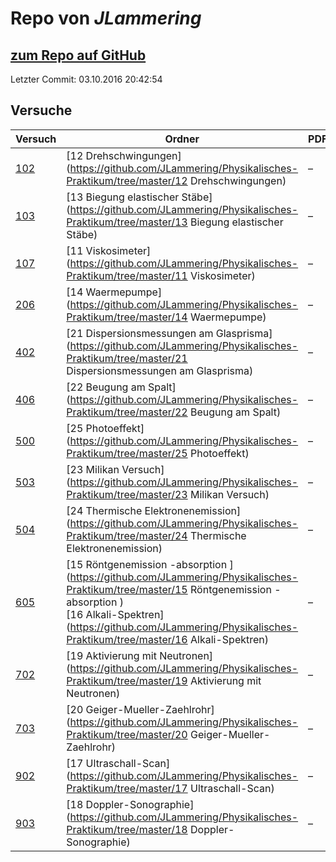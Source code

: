 # Repo von *JLammering*

## [zum Repo auf GitHub](https://github.com/JLammering/Physikalisches-Praktikum)

Letzter Commit: 03.10.2016 20:42:54

## Versuche

|       Versuch       |                                                                                                                       Ordner                                                                                                                        |PDFs|
|---------------------|-----------------------------------------------------------------------------------------------------------------------------------------------------------------------------------------------------------------------------------------------------|----|
|[102](../versuch/102)|[12 Drehschwingungen](https://github.com/JLammering/Physikalisches-Praktikum/tree/master/12 Drehschwingungen)                                                                                                                                        |–   |
|[103](../versuch/103)|[13 Biegung elastischer Stäbe](https://github.com/JLammering/Physikalisches-Praktikum/tree/master/13 Biegung elastischer Stäbe)                                                                                                                      |–   |
|[107](../versuch/107)|[11 Viskosimeter](https://github.com/JLammering/Physikalisches-Praktikum/tree/master/11 Viskosimeter)                                                                                                                                                |–   |
|[206](../versuch/206)|[14 Waermepumpe](https://github.com/JLammering/Physikalisches-Praktikum/tree/master/14 Waermepumpe)                                                                                                                                                  |–   |
|[402](../versuch/402)|[21 Dispersionsmessungen am Glasprisma](https://github.com/JLammering/Physikalisches-Praktikum/tree/master/21 Dispersionsmessungen am Glasprisma)                                                                                                    |–   |
|[406](../versuch/406)|[22 Beugung am Spalt](https://github.com/JLammering/Physikalisches-Praktikum/tree/master/22 Beugung am Spalt)                                                                                                                                        |–   |
|[500](../versuch/500)|[25 Photoeffekt](https://github.com/JLammering/Physikalisches-Praktikum/tree/master/25 Photoeffekt)                                                                                                                                                  |–   |
|[503](../versuch/503)|[23 Milikan Versuch](https://github.com/JLammering/Physikalisches-Praktikum/tree/master/23 Milikan Versuch)                                                                                                                                          |–   |
|[504](../versuch/504)|[24 Thermische Elektronenemission](https://github.com/JLammering/Physikalisches-Praktikum/tree/master/24 Thermische Elektronenemission)                                                                                                              |–   |
|[605](../versuch/605)|[15 Röntgenemission -absorption ](https://github.com/JLammering/Physikalisches-Praktikum/tree/master/15 Röntgenemission -absorption )<br/>[16 Alkali-Spektren](https://github.com/JLammering/Physikalisches-Praktikum/tree/master/16 Alkali-Spektren)|–   |
|[702](../versuch/702)|[19 Aktivierung mit Neutronen](https://github.com/JLammering/Physikalisches-Praktikum/tree/master/19 Aktivierung mit Neutronen)                                                                                                                      |–   |
|[703](../versuch/703)|[20 Geiger-Mueller-Zaehlrohr](https://github.com/JLammering/Physikalisches-Praktikum/tree/master/20 Geiger-Mueller-Zaehlrohr)                                                                                                                        |–   |
|[902](../versuch/902)|[17 Ultraschall-Scan](https://github.com/JLammering/Physikalisches-Praktikum/tree/master/17 Ultraschall-Scan)                                                                                                                                        |–   |
|[903](../versuch/903)|[18 Doppler-Sonographie](https://github.com/JLammering/Physikalisches-Praktikum/tree/master/18 Doppler-Sonographie)                                                                                                                                  |–   |
